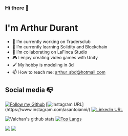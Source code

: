 ### Hi there 👋

# I'm Arthur Durant


- 🔭 I’m currently working on Tradersclub
- 🌱 I’m currently learning Solidity and Blockchain
- 👯 I’m collaborating on LaFinca Studio
- 🎮 I enjoy creating video games with Unity
- 🖌️ My hobby is modeling in 3d
- 📫 How to reach me: arthur_sbd@hotmail.com

## Social media :mailbox_with_no_mail:

[![Follow my Github](https://shields.io/badge/Follow-4183C4?logo=github&style=social)](https://github.com/users/follow?target=arthsan)
[![Instagram URL](https://img.shields.io/twitter/url?color=%23fb3958&label=follow&logo=instagram&logoColor=%23fb3958&style=flat-square&url=https%3A%2F%2Fwww.instagram.com%2Falejorc_)](https://www.instagram.com/asantoianni/)
[![Linkedin URL](https://img.shields.io/twitter/url?color=%230072b1&label=connect&logo=linkedin&logoColor=%230072b1&style=flat-square&url=https%3A%2F%2Fwww.linkedin.com%2Fin%2Falejandro-ramirez-ciceros%2F)](https://www.linkedin.com/in/arthur-durant/)

![Valchan's github stats](https://github-readme-stats.vercel.app/api?username=arthsan&show_icons=true&theme=chartreuse-dark)
[![Top Langs](https://github-readme-stats.vercel.app/api/top-langs/?username=arthsan&hide=shaderlab,hlsl&langs_count=8&layout=compact)](https://github.com/arthsan/github-readme-stats)

![](http://github-profile-summary-cards.vercel.app/api/cards/repos-per-language?username=arthsan&theme=dracula)
![](http://github-profile-summary-cards.vercel.app/api/cards/most-commit-language?username=arthsan&theme=dracula)

